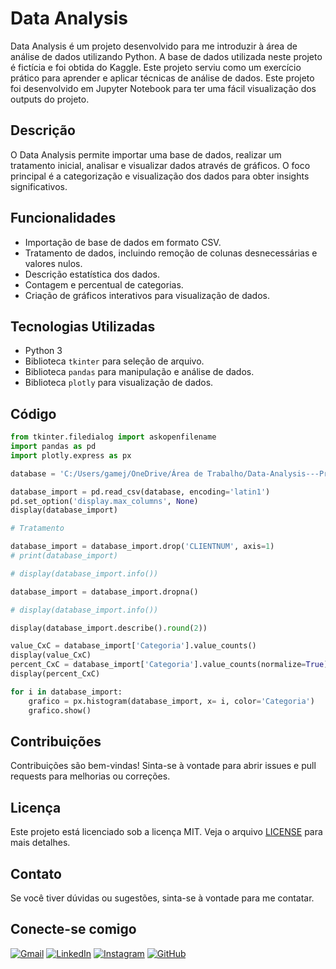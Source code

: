 # Data Analysis

Data Analysis é um projeto desenvolvido para me introduzir à área de análise de dados utilizando Python. A base de dados utilizada neste projeto é fictícia e foi obtida do Kaggle. Este projeto serviu como um exercício prático para aprender e aplicar técnicas de análise de dados. Este projeto foi desenvolvido em Jupyter Notebook para ter uma fácil visualização dos outputs do projeto.

## Descrição

O Data Analysis permite importar uma base de dados, realizar um tratamento inicial, analisar e visualizar dados através de gráficos. O foco principal é a categorização e visualização dos dados para obter insights significativos.

## Funcionalidades

- Importação de base de dados em formato CSV.
- Tratamento de dados, incluindo remoção de colunas desnecessárias e valores nulos.
- Descrição estatística dos dados.
- Contagem e percentual de categorias.
- Criação de gráficos interativos para visualização de dados.

## Tecnologias Utilizadas

- Python 3
- Biblioteca `tkinter` para seleção de arquivo.
- Biblioteca `pandas` para manipulação e análise de dados.
- Biblioteca `plotly` para visualização de dados.

## Código

```python
from tkinter.filedialog import askopenfilename
import pandas as pd
import plotly.express as px

database = 'C:/Users/gamej/OneDrive/Área de Trabalho/Data-Analysis---Projeto-Python/src/example_database/ClientesBanco.csv'

database_import = pd.read_csv(database, encoding='latin1')
pd.set_option('display.max_columns', None) 
display(database_import)

# Tratamento

database_import = database_import.drop('CLIENTNUM', axis=1) 
# print(database_import)

# display(database_import.info()) 

database_import = database_import.dropna() 

# display(database_import.info())

display(database_import.describe().round(2))

value_CxC = database_import['Categoria'].value_counts()
display(value_CxC)
percent_CxC = database_import['Categoria'].value_counts(normalize=True)
display(percent_CxC)

for i in database_import:
    grafico = px.histogram(database_import, x= i, color='Categoria')
    grafico.show()
```

## Contribuições

Contribuições são bem-vindas! Sinta-se à vontade para abrir issues e pull requests para melhorias ou correções.

## Licença

Este projeto está licenciado sob a licença MIT. Veja o arquivo [LICENSE](LICENSE) para mais detalhes.

## Contato

Se você tiver dúvidas ou sugestões, sinta-se à vontade para me contatar.

## Conecte-se comigo

[![Gmail](https://img.shields.io/badge/Gmail-333333?style=for-the-badge&logo=gmail&logoColor=red)](mailto:juniorbmelo12@gmail.com)
[![LinkedIn](https://img.shields.io/badge/LinkedIn-0077B5?style=for-the-badge&logo=linkedin&logoColor=white)](https://www.linkedin.com/in/alexsandro-junior-576719297/)
[![Instagram](https://img.shields.io/badge/-Instagram-%23E4405F?style=for-the-badge&logo=instagram&logoColor=white)](https://www.instagram.com/juniorbm.wn/)
[![GitHub](https://img.shields.io/badge/GitHub-100000?style=for-the-badge&logo=github&logoColor=white)](https://github.com/junioom)

